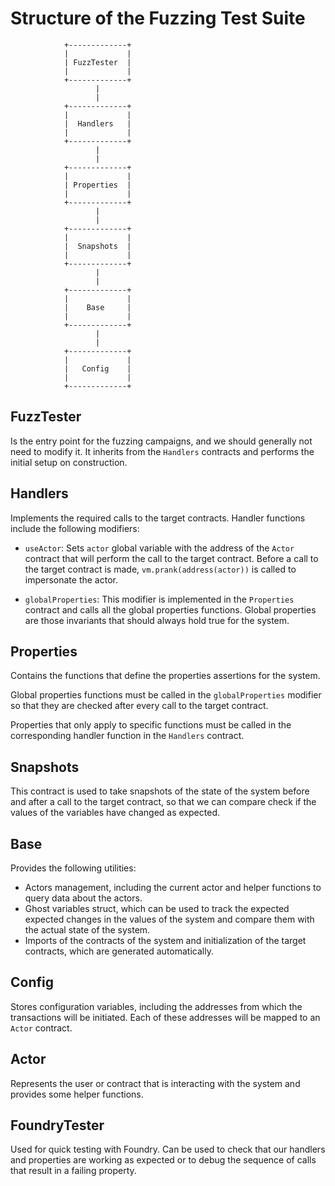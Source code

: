 # Structure of the Fuzzing Test Suite

```
            +-------------+
            |             |
            | FuzzTester  |
            |             |
            +-------------+
                   |
                   |
            +-------------+
            |             |
            |  Handlers   |
            |             |
            +-------------+
                   |
                   |
            +-------------+
            |             |
            | Properties  |
            |             |
            +-------------+ 
                   |
                   |
            +-------------+
            |             |
            |  Snapshots  |
            |             |
            +-------------+ 
                   |
                   |
            +-------------+
            |             |
            |    Base     |
            |             |
            +-------------+
                   |
                   |
            +-------------+
            |             |
            |   Config    |
            |             |
            +-------------+
```
            
## FuzzTester

Is the entry point for the fuzzing campaigns, and we should generally not need to modify it. It inherits from the `Handlers` contracts and performs the initial setup on construction.


## Handlers

Implements the required calls to the target contracts. Handler functions include the following modifiers:

- `useActor`: Sets `actor` global variable with the address of the `Actor` contract that will perform the call to the target contract. Before a call to the target contract is made, `vm.prank(address(actor))` is called to impersonate the actor.

- `globalProperties`: This modifier is implemented in the `Properties` contract and calls all the global properties functions. Global properties are those invariants that should always hold true for the system.


## Properties

Contains the functions that define the properties assertions for the system.

Global properties functions must be called in the `globalProperties` modifier so that they are checked after every call to the target contract.

Properties that only apply to specific functions must be called in the corresponding handler function in the `Handlers` contract.


## Snapshots

This contract is used to take snapshots of the state of the system before and after a call to the target contract, so that we can compare check if the values of the variables have changed as expected.


## Base

Provides the following utilities:
- Actors management, including the current actor and helper functions to query data about the actors.
- Ghost variables struct, which can be used to track the expected expected changes in the values of the system and compare them with the actual state of the system.
- Imports of the contracts of the system and initialization of the target contracts, which are generated automatically.


## Config

Stores configuration variables, including the addresses from which the transactions will be initiated. Each of these addresses will be mapped to an `Actor` contract.


## Actor

Represents the user or contract that is interacting with the system and provides some helper functions.


## FoundryTester

Used for quick testing with Foundry. Can be used to check that our handlers and properties are working as expected or to debug the sequence of calls that result in a failing property.
